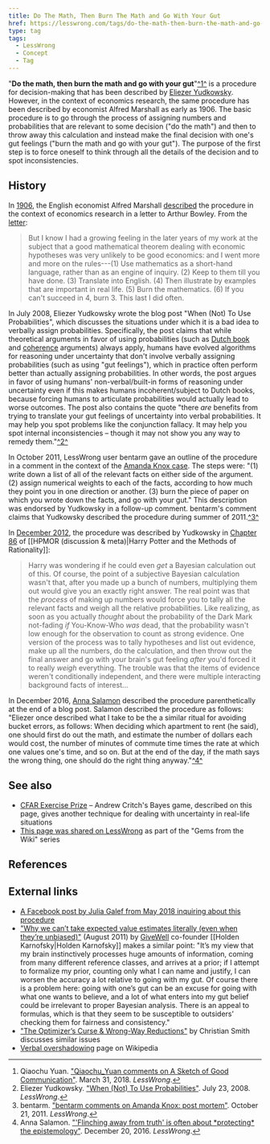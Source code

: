 ```yaml
---
title: Do The Math, Then Burn The Math and Go With Your Gut
href: https://lesswrong.com/tags/do-the-math-then-burn-the-math-and-go-with-your-gut
type: tag
tags:
  - LessWrong
  - Concept
  - Tag
---
```


"**Do the math, then burn the math and go with your gut**"[^1^](#fn1) is a procedure for decision-making that has been described by [Eliezer Yudkowsky](https://www.lesswrong.com/tag/eliezer-yudkowsky). However, in the context of economics research, the same procedure has been described by economist Alfred Marshall as early as 1906. The basic procedure is to go through the process of assigning numbers and probabilities that are relevant to some decision ("do the math") and then to throw away this calculation and instead make the final decision with one's gut feelings ("burn the math and go with your gut"). The purpose of the first step is to force oneself to think through all the details of the decision and to spot inconsistencies.

History
-------

In [1906](https://economistsview.typepad.com/economistsview/2006/05/alfred_marshall.html), the English economist Alfred Marshall [described](https://slate.com/culture/1997/01/giving-your-all.html) the procedure in the context of economics research in a letter to Arthur Bowley. From the [letter](https://www.rasmusen.org/zg601/readings/marshall.htm):

> But I know I had a growing feeling in the later years of my work at the subject that a good mathematical theorem dealing with economic hypotheses was very unlikely to be good economics: and I went more and more on the rules---(1) Use mathematics as a short-hand language, rather than as an engine of inquiry. (2) Keep to them till you have done. (3) Translate into English. (4) Then illustrate by examples that are important in real life. (5) Burn the mathematics. (6) If you can't succeed in 4, burn 3. This last I did often.

In July 2008, Eliezer Yudkowsky wrote the blog post "When (Not) To Use Probabilities", which discusses the situations under which it is a bad idea to verbally assign probabilities. Specifically, the post claims that while theoretical arguments in favor of using probabilities (such as [Dutch book](https://en.wikipedia.org/wiki/Dutch_book) and [coherence](https://en.wikipedia.org/wiki/Coherence_(philosophical_gambling_strategy)) arguments) always apply, humans have evolved algorithms for reasoning under uncertainty that don't involve verbally assigning probabilities (such as using "gut feelings"), which in practice often perform better than actually assigning probabilities. In other words, the post argues in favor of using humans' non-verbal/built-in forms of reasoning under uncertainty even if this makes humans incoherent/subject to Dutch books, because forcing humans to articulate probabilities would actually lead to worse outcomes. The post also contains the quote "there *are* benefits from trying to translate your gut feelings of uncertainty into verbal probabilities. It may help you spot problems like the conjunction fallacy. It may help you spot internal inconsistencies – though it may not show you any way to remedy them."[^2^](#fn2)

In October 2011, LessWrong user bentarm gave an outline of the procedure in a comment in the context of the [Amanda Knox case](https://en.wikipedia.org/wiki/Murder_of_Meredith_Kercher). The steps were: "(1) write down a list of all of the relevant facts on either side of the argument. (2) assign numerical weights to each of the facts, according to how much they point you in one direction or another. (3) burn the piece of paper on which you wrote down the facts, and go with your gut." This description was endorsed by Yudkowsky in a follow-up comment. bentarm's comment claims that Yudkowsky described the procedure during summer of 2011.[^3^](#fn3)

In [December 2012](https://www.reddit.com/r/HPMOR/comments/b3ox5v/release_dates_of_all_chapters/), the procedure was described by Yudkowsky in [Chapter 86](https://www.hpmor.com/chapter/86) of [[HPMOR (discussion & meta)|Harry Potter and the Methods of Rationality]]:

> Harry was wondering if he could even *get* a Bayesian calculation out of this. Of course, the point of a subjective Bayesian calculation wasn't that, after you made up a bunch of numbers, multiplying them out would give you an exactly right answer. The real point was that the *process* of making up numbers would force you to tally all the relevant facts and weigh all the relative probabilities. Like realizing, as soon as you actually *thought* about the probability of the Dark Mark not-fading *if* You-Know-Who *was* dead, that the probability wasn't low enough for the observation to count as strong evidence. One version of the process was to tally hypotheses and list out evidence, make up all the numbers, do the calculation, and then throw out the final answer and go with your brain's gut feeling *after* you'd forced it to really *weigh* everything. The trouble was that the items of evidence weren't conditionally independent, and there were multiple interacting background facts of interest...

In December 2016, [Anna Salamon](https://www.lesswrong.com/tag/anna-salamon) described the procedure parenthetically at the end of a blog post. Salamon described the procedure as follows: "Eliezer once described what I take to be the a similar ritual for avoiding bucket errors, as follows: When deciding which apartment to rent (he said), one should first do out the math, and estimate the number of dollars each would cost, the number of minutes of commute time times the rate at which one values one's time, and so on. But at the end of the day, if the math says the wrong thing, one should do the right thing anyway."[^4^](#fn4)

See also
--------

*   [CFAR Exercise Prize](https://www.lesswrong.com/tag/cfar-exercise-prize) – Andrew Critch's Bayes game, described on this page, gives another technique for dealing with uncertainty in real-life situations
*   [This page was shared on LessWrong](https://www.lesswrong.com/posts/mRsm8gibyuPWas7K5/gems-from-the-wiki-do-the-math-then-burn-the-math-and-go) as part of the "Gems from the Wiki" series

References
----------

External links
--------------

*   [A Facebook post by Julia Galef from May 2018 inquiring about this procedure](https://www.facebook.com/julia.galef/posts/10103884948339182)
*   ["Why we can’t take expected value estimates literally (even when they’re unbiased)"](https://blog.givewell.org/2011/08/18/why-we-cant-take-expected-value-estimates-literally-even-when-theyre-unbiased/) (August 2011) by [GiveWell](https://www.lesswrong.com/tag/givewell) co-founder [[Holden Karnofsky|Holden Karnofsky]] makes a similar point: "It’s my view that my brain instinctively processes huge amounts of information, coming from many different reference classes, and arrives at a prior; if I attempt to formalize my prior, counting only what I can name and justify, I can worsen the accuracy a lot relative to going with my gut. Of course there is a problem here: going with one’s gut can be an excuse for going with what one wants to believe, and a lot of what enters into my gut belief could be irrelevant to proper Bayesian analysis. There is an appeal to formulas, which is that they seem to be susceptible to outsiders’ checking them for fairness and consistency."
*   ["The Optimizer’s Curse & Wrong-Way Reductions"](https://confusopoly.com/2019/04/03/the-optimizers-curse-wrong-way-reductions/) by Christian Smith discusses similar issues
*   [Verbal overshadowing](https://en.wikipedia.org/wiki/Verbal_overshadowing) page on Wikipedia

* * *

1.  Qiaochu Yuan. ["Qiaochu_Yuan comments on A Sketch of Good Communication"](https://www.greaterwrong.com/posts/yeADMcScw8EW9yxpH/a-sketch-of-good-communication/comment/puSysxsCG2i98XHMW). March 31, 2018. *LessWrong*.[↩](#fnref1)
2.  Eliezer Yudkowsky. ["When (Not) To Use Probabilities"](https://www.lesswrong.com/posts/AJ9dX59QXokZb35fk/when-not-to-use-probabilities). July 23, 2008. *LessWrong*.[↩](#fnref2)
3.  bentarm. ["bentarm comments on Amanda Knox: post mortem"](https://www.greaterwrong.com/posts/Jx4gGbPi7GuydwvzB/amanda-knox-post-mortem/comment/aFe8RxLnH3JWtNJcD). October 21, 2011. *LessWrong*.[↩](#fnref3)
4.  Anna Salamon. ["'Flinching away from truth' is often about \*protecting\* the epistemology"](https://www.lesswrong.com/posts/EEv9JeuY5xfuDDSgF/flinching-away-from-truth-is-often-about-protecting-the). December 20, 2016. *LessWrong*.[↩](#fnref4)